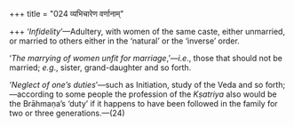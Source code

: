 +++
title = "024 व्यभिचारेण वर्णानाम्"

+++
‘*Infidelity*’—Adultery, with women of the same caste, either unmarried,
or married to others either in the ‘natural’ or the ‘inverse’ order.

‘*The marrying of women unfit for marriage*,’—*i.e*., those that should
not be married; *e.g*., sister, grand-daughter and so forth.

‘*Neglect of one’s duties*’—such as Initiation, study of the Veda and so
forth;—according to some people the profession of the *Kṣatriya* also
would be the Brāhmaṇa’s ‘duty’ if it happens to have been followed in
the family for two or three generations.—(24)


